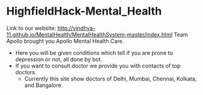 # HighfieldHack-Mental_Health
Link to our website: http://vindhya-11.github.io/MentalHealth/MentalHealthSystem-master/index.html
Team Apollo brought you Apollo Mental Health Care.
- Here you will be given conditions which tell if you are prone to depression or not, all done by bot. 
- If you want to consult doctor we provide you with contacts of top doctors. 
  - Currently this site show doctors of Delhi, Mumbai, Chennai, Kolkata, and Bangalore.
